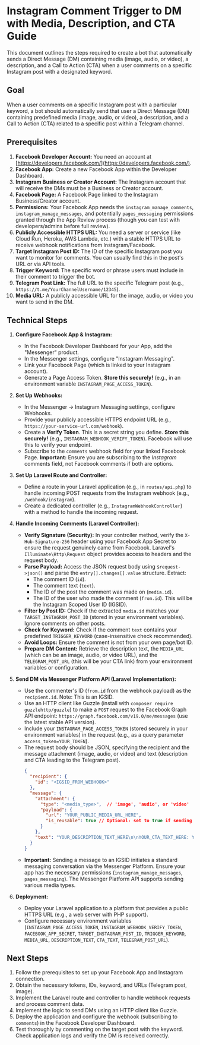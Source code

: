 # Instagram Comment Trigger to DM with Media, Description, and CTA Guide

This document outlines the steps required to create a bot that automatically sends a Direct Message (DM) containing media (image, audio, or video), a description, and a Call to Action (CTA) when a user comments on a specific Instagram post with a designated keyword.

## Goal

When a user comments on a specific Instagram post with a particular keyword, a bot should automatically send that user a Direct Message (DM) containing predefined media (image, audio, or video), a description, and a Call to Action (CTA) related to a specific post within a Telegram channel.

## Prerequisites

1.  **Facebook Developer Account:** You need an account at [https://developers.facebook.com/](https://developers.facebook.com/).
2.  **Facebook App:** Create a new Facebook App within the Developer Dashboard.
3.  **Instagram Business or Creator Account:** The Instagram account that will receive the DMs must be a Business or Creator account.
4.  **Facebook Page:** A Facebook Page linked to the Instagram Business/Creator account.
5.  **Permissions:** Your Facebook App needs the `instagram_manage_comments`, `instagram_manage_messages`, and potentially `pages_messaging` permissions granted through the App Review process (though you can test with developers/admins before full review).
6.  **Publicly Accessible HTTPS URL:** You need a server or service (like Cloud Run, Heroku, AWS Lambda, etc.) with a stable HTTPS URL to receive webhook notifications from Instagram/Facebook.
7.  **Target Instagram Post ID:** The ID of the specific Instagram post you want to monitor for comments. You can usually find this in the post's URL or via API tools.
8.  **Trigger Keyword:** The specific word or phrase users must include in their comment to trigger the bot.
9.  **Telegram Post Link:** The full URL to the specific Telegram post (e.g., `https://t.me/YourChannelUsername/12345`).
10. **Media URL:** A publicly accessible URL for the image, audio, or video you want to send in the DM.

## Technical Steps

1.  **Configure Facebook App & Instagram:**
    *   In the Facebook Developer Dashboard for your App, add the "Messenger" product.
    *   In the Messenger settings, configure "Instagram Messaging".
    *   Link your Facebook Page (which is linked to your Instagram account).
    *   Generate a Page Access Token. **Store this securely!** (e.g., in an environment variable `INSTAGRAM_PAGE_ACCESS_TOKEN`).

2.  **Set Up Webhooks:**
    *   In the Messenger -> Instagram Messaging settings, configure Webhooks.
    *   Provide your publicly accessible HTTPS endpoint URL (e.g., `https://your-service-url.com/webhook`).
    *   Create a **Verify Token**. This is a secret string you define. **Store this securely!** (e.g., `INSTAGRAM_WEBHOOK_VERIFY_TOKEN`). Facebook will use this to verify your endpoint.
    *   Subscribe to the `comments` webhook field for your linked Facebook Page. **Important:** Ensure you are subscribing to the *Instagram* comments field, not Facebook comments if both are options.

3.  **Set Up Laravel Route and Controller:**
    *   Define a route in your Laravel application (e.g., in `routes/api.php`) to handle incoming POST requests from the Instagram webhook (e.g., `/webhook/instagram`).
    *   Create a dedicated controller (e.g., `InstagramWebhookController`) with a method to handle the incoming request.

4.  **Handle Incoming Comments (Laravel Controller):**
    *   **Verify Signature (Security):** In your controller method, verify the `X-Hub-Signature-256` header using your Facebook App Secret to ensure the request genuinely came from Facebook. Laravel's `Illuminate\Http\Request` object provides access to headers and the request body.
    *   **Parse Payload:** Access the JSON request body using `$request->json()` and parse the `entry[].changes[].value` structure. Extract:
        *   The comment ID (`id`).
        *   The comment text (`text`).
        *   The ID of the post the comment was made on (`media.id`).
        *   The ID of the user who made the comment (`from.id`). This will be the Instagram Scoped User ID (IGSID).
    *   **Filter by Post ID:** Check if the extracted `media.id` matches your `TARGET_INSTAGRAM_POST_ID` (stored in your environment variables). Ignore comments on other posts.
    *   **Check for Keyword:** Check if the comment `text` contains your predefined `TRIGGER_KEYWORD` (case-insensitive check recommended).
    *   **Avoid Loops:** Ensure the comment is not from your own page/bot ID.
    *   **Prepare DM Content:** Retrieve the description text, the `MEDIA_URL` (which can be an image, audio, or video URL), and the `TELEGRAM_POST_URL` (this will be your CTA link) from your environment variables or configuration.

5.  **Send DM via Messenger Platform API (Laravel Implementation):**
    *   Use the commenter's ID (`from.id` from the webhook payload) as the `recipient.id`. Note: This is an IGSID.
    *   Use an HTTP client like Guzzle (install with `composer require guzzlehttp/guzzle`) to make a `POST` request to the Facebook Graph API endpoint: `https://graph.facebook.com/v19.0/me/messages` (use the latest stable API version).
    *   Include your `INSTAGRAM_PAGE_ACCESS_TOKEN` (stored securely in your environment variables) in the request (e.g., as a query parameter `access_token=YOUR_TOKEN`).
    *   The request body should be JSON, specifying the recipient and the message attachment (image, audio, or video) and text (description and CTA leading to the Telegram post).
        ```json
        {
          "recipient": {
            "id": "<IGSID_FROM_WEBHOOK>"
          },
          "message": {
            "attachment": {
              "type": "<media_type>",  // 'image', 'audio', or 'video'
              "payload": {
                "url": "YOUR_PUBLIC_MEDIA_URL_HERE",
                "is_reusable": true // Optional: set to true if sending the same media often
              }
            },
            "text": "YOUR_DESCRIPTION_TEXT_HERE\n\nYOUR_CTA_TEXT_HERE: YOUR_TELEGRAM_POST_URL_HERE"
          }
        }
        ```
    *   **Important:** Sending a message to an IGSID initiates a standard messaging conversation via the Messenger Platform. Ensure your app has the necessary permissions (`instagram_manage_messages`, `pages_messaging`). The Messenger Platform API supports sending various media types.

6.  **Deployment:**
    *   Deploy your Laravel application to a platform that provides a public HTTPS URL (e.g., a web server with PHP support).
    *   Configure necessary environment variables (`INSTAGRAM_PAGE_ACCESS_TOKEN`, `INSTAGRAM_WEBHOOK_VERIFY_TOKEN`, `FACEBOOK_APP_SECRET`, `TARGET_INSTAGRAM_POST_ID`, `TRIGGER_KEYWORD`, `MEDIA_URL`, `DESCRIPTION_TEXT`, `CTA_TEXT`, `TELEGRAM_POST_URL`).

## Next Steps

1.  Follow the prerequisites to set up your Facebook App and Instagram connection.
2.  Obtain the necessary tokens, IDs, keyword, and URLs (Telegram post, image).
3.  Implement the Laravel route and controller to handle webhook requests and process comment data.
4.  Implement the logic to send DMs using an HTTP client like Guzzle.
5.  Deploy the application and configure the webhook (subscribing to `comments`) in the Facebook Developer Dashboard.
6.  Test thoroughly by commenting on the target post with the keyword. Check application logs and verify the DM is received correctly.
